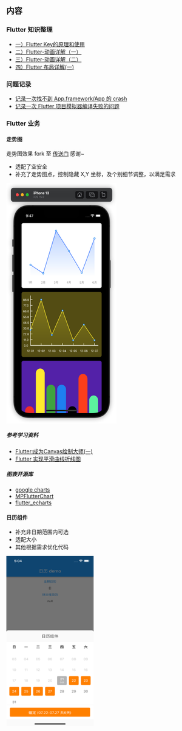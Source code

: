 
## 内容
### Flutter 知识整理
- [一）Flutter Key的原理和使用](https://zhengzeqin.netlify.app/2022/03/15/%E4%B8%80%EF%BC%89flutter-key%E7%9A%84%E5%8E%9F%E7%90%86%E5%92%8C%E4%BD%BF%E7%94%A8/)
- [二）Flutter-动画详解（一）](https://zhengzeqin.netlify.app/2022/03/28/%E4%BA%8C%EF%BC%89flutter-%E5%8A%A8%E7%94%BB%E8%AF%A6%E8%A7%A3%EF%BC%88%E4%B8%80%EF%BC%89/)
- [三）Flutter-动画详解（二）](https://zhengzeqin.netlify.app/2022/04/05/%E4%B8%89%EF%BC%89flutter-%E5%8A%A8%E7%94%BB%E8%AF%A6%E8%A7%A3%EF%BC%88%E4%BA%8C%EF%BC%89/)
- [四）Flutter 布局详解(一) ](https://zhengzeqin.netlify.app/2022/04/16/%E5%9B%9B%EF%BC%89flutter-%E5%B8%83%E5%B1%80%E8%AF%A6%E8%A7%A3/)

### 问题记录
- [记录一次找不到 App.framework/App 的 crash](https://zhengzeqin.netlify.app/2022/01/25/crash-on-dyld-library-not-loaded-rpath-app-framework-app/)
- [记录一次 Flutter 项目模拟器编译失败的问题](https://zhengzeqin.netlify.app/2022/04/29/%E8%AE%B0%E4%B8%80%E6%AC%A1-flutter-%E9%A1%B9%E7%9B%AE%E5%BC%95%E5%85%A5-google-map-%E5%90%8E%E6%A8%A1%E6%8B%9F%E5%99%A8%E7%BC%96%E8%AF%91%E5%BC%82%E5%B8%B8/)

### Flutter 业务

#### 走势图
走势图效果 fork 至 [传送门](https://github.com/good-good-study/flutter_chart) 感谢~
- 适配了空安全
- 补充了走势图点，控制隐藏 X,Y 坐标，及个别细节调整，以满足需求
<img src="https://github.com/zeqinjie/flutter_demo/blob/main/pic/charts.png" width="291" height="633" align="middle"/>

##### 参考学习资料

- [Flutter:成为Canvas绘制大师(一)](https://juejin.cn/post/6844903805000089608)
- [Flutter 实现平滑曲线折线图](https://juejin.cn/post/6844903740730769421)

##### 图表开源库

- [google charts](https://github.com/google/charts)
- [MPFlutterChart](https://github.com/SunPointed/MPFlutterChart)
- [flutter_echarts](https://github.com/entronad/flutter_echarts)


#### 日历组件
- 补充非日期范围内可选
- 适配大小
- 其他根据需求优化代码
<img src="https://github.com/zeqinjie/flutter_demo/blob/main/pic/calendar.png" width="230" height="448" align="middle"/>